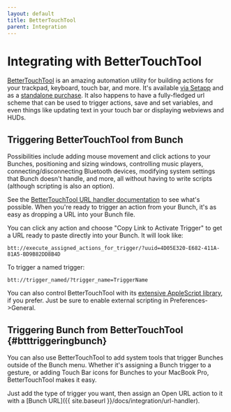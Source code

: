 ```yaml
---
layout: default
title: BetterTouchTool
parent: Integration
---
```

# Integrating with BetterTouchTool

[btturl]: https://docs.folivora.ai/docs/1103_custom_url_scheme.html
[bttas]: https://docs.folivora.ai/docs/1102_apple_script.html
[btt]: https://folivora.ai/

[BetterTouchTool][btt] is an amazing automation utility for building actions for your trackpad, keyboard, touch bar, and more. It's available [via Setapp](https://go.setapp.com/stp44) and as a [standalone purchase](https://folivora.ai/buy). It also happens to have a fully-fledged url scheme that can be used to trigger actions, save and set variables, and even things like updating text in your touch bar or displaying webviews and HUDs.

## Triggering BetterTouchTool from Bunch

Possibilities include adding mouse movement and click actions to your Bunches, positioning and sizing windows, controlling music players, connecting/disconnecting Bluetooth devices, modifying system settings that Bunch doesn't handle, and more, all without having to write scripts (although scripting is also an option).

See the [BetterTouchTool URL handler documentation][btturl] to see what's possible. When you're ready to trigger an action from your Bunch, it's as easy as dropping a URL into your Bunch file.

You can click any action and choose "Copy Link to Activate Trigger" to get a URL ready to paste directly into your Bunch. It will look like:

    btt://execute_assigned_actions_for_trigger/?uuid=4D05E320-E682-411A-81A5-BD9B82DD8B4D

To trigger a named trigger:

    btt://trigger_named/?trigger_name=TriggerName

You can also control BetterTouchTool with its [extensive AppleScript library][bttas], if you prefer. Just be sure to enable external scripting in Preferences->General.

## Triggering Bunch from BetterTouchTool {#btttriggeringbunch}

You can also use BetterTouchTool to add system tools that trigger Bunches outside of the Bunch menu. Whether it's assigning a Bunch trigger to a gesture, or adding Touch Bar icons for Bunches to your MacBook Pro, BetterTouchTool makes it easy.

Just add the type of trigger you want, then assign an Open URL action to it with a [Bunch URL]({{ site.baseurl }}/docs/integration/url-handler).
